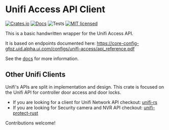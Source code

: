 # Unifi Access API Client

[![Crates.io][crates-badge]][crates-url]
[![Docs][docs-badge]][docs-url]
![Tests](https://github.com/Carter12s/unifi_access/actions/workflows/rust.yml/badge.svg)
[![MIT licensed][mit-badge]][mit-url]

[crates-badge]: https://img.shields.io/crates/v/unifi_access.svg
[crates-url]: https://crates.io/crates/unifi_access
[mit-badge]: https://img.shields.io/badge/license-MIT-blue.svg
[mit-url]: https://github.com/tokio-rs/tokio/blob/master/LICENSE
[docs-badge]: https://img.shields.io/badge/docs-published-blue
[docs-url]: https://docs.rs/unifi_access/latest/unifi_access/


This is a basic handwritten wrapper for the Unifi Access API.

It is based on endpoints documented here:
https://core-config-gfoz.uid.alpha.ui.com/configs/unifi-access/api_reference.pdf

See the [docs](https://docs.rs/unifi_access/latest/unifi_access/) for more information.

## Other Unifi Clients

Unifi's APIs are split in implementation and design. This crate is focused on the Unifi API for controller door access and door locks.

 - If you are looking for a client for Unifi Network API checkout: [unifi-rs](https://github.com/CallumTeesdale/unifi-rs)
 - If you are looking for Security camera and NVR API checkout: [unifi-protect-rust](https://github.com/larsfroelich/unifi-protect-rust)

Contributions welcome!
